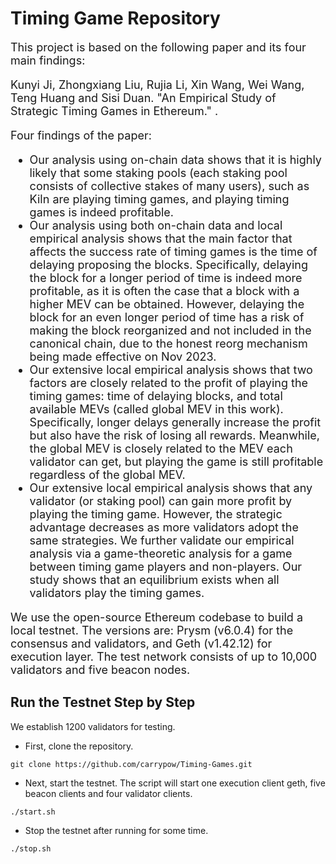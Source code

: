 # Timing Game Repository

<font size=4> 

This project is based on the following paper and its four main findings:

Kunyi Ji, Zhongxiang Liu, Rujia Li, Xin Wang, Wei Wang, Teng Huang and Sisi Duan. "An Empirical Study of Strategic Timing Games in Ethereum." .

Four findings of the paper:

- Our analysis using on-chain data shows that it is highly likely that some staking pools (each staking pool consists of collective stakes of many users), such as Kiln are playing timing games, and playing timing games is indeed profitable. 
- Our analysis using both on-chain data and local empirical analysis shows that the main factor that affects the success rate of timing games is the time of delaying proposing the blocks. Specifically, delaying the block for a longer period of time is indeed more profitable, as it is often the case that a block with a higher MEV can be obtained. However, delaying the block for an even longer period of time has a risk of making the block reorganized and not included in the canonical chain, due to the honest reorg mechanism being made effective on Nov 2023. 
- Our extensive local empirical analysis shows that two factors are closely related to the profit of playing the timing games: time of delaying blocks, and total available MEVs (called global MEV in this work). Specifically, longer delays generally increase the profit but also have the risk of losing all rewards. Meanwhile, the global MEV is closely related to the MEV each validator can get, but playing the game is still profitable regardless of the global MEV.
- Our extensive local empirical analysis shows that any validator (or staking pool) can gain more profit by playing the timing game. However, the strategic advantage decreases as more validators adopt the same strategies. We further validate our empirical analysis via a game-theoretic analysis for a game between timing game players and non-players. Our study shows that an equilibrium exists when all validators play the timing games. 

We use the open-source Ethereum codebase to build a local testnet. The versions are: Prysm (v6.0.4) for the consensus and validators, and Geth (v1.42.12) for execution layer.  The test network consists of up to 10,000 validators and five beacon nodes. 

</font>


## Run the Testnet Step by Step
We establish 1200 validators for testing. 

* First, clone the repository.
```shell
git clone https://github.com/carrypow/Timing-Games.git
```

* Next, start the testnet. The script will start one execution client geth, five beacon clients and four validator clients.
```shell
./start.sh
```
* Stop the testnet after running for some time. 
```
./stop.sh
```

